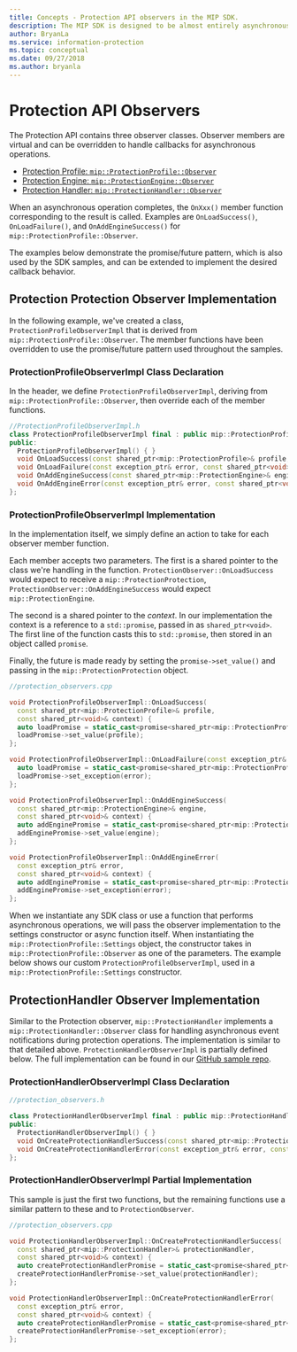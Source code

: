 ```yaml
---
title: Concepts - Protection API observers in the MIP SDK.
description: The MIP SDK is designed to be almost entirely asynchronous. This article will help you understand how Protection API observers are implemented and used for asynchronicity.
author: BryanLa
ms.service: information-protection
ms.topic: conceptual
ms.date: 09/27/2018
ms.author: bryanla
---
```


# Protection API Observers

The Protection API contains three observer classes. Observer members are virtual and can be overridden to handle callbacks for asynchronous operations.

- [Protection Profile: `mip::ProtectionProfile::Observer`](reference/class_mip_ProtectionProfile_observer.md)
- [Protection Engine: `mip::ProtectionEngine::Observer`](reference/class_mip_ProtectionEngine_observer.md)
- [Protection Handler: `mip::ProtectionHandler::Observer`](reference/class_mip_Protectionhandler_observer.md)

When an asynchronous operation completes, the `OnXxx()` member function corresponding to the result is called. Examples are `OnLoadSuccess()`, `OnLoadFailure()`, and `OnAddEngineSuccess()` for `mip::ProtectionProfile::Observer`.

The examples below demonstrate the promise/future pattern, which is also used by the SDK samples, and can be extended to implement the desired callback behavior. 

## Protection Protection Observer Implementation

In the following example, we've created a class, `ProtectionProfileObserverImpl` that is derived from `mip::ProtectionProfile::Observer`. The member functions have been overridden to use the promise/future pattern used throughout the samples.

### ProtectionProfileObserverImpl Class Declaration

In the header, we define `ProtectionProfileObserverImpl`, deriving from `mip::ProtectionProfile::Observer`, then override each of the member functions.

```cpp
//ProtectionProfileObserverImpl.h
class ProtectionProfileObserverImpl final : public mip::ProtectionProfile::Observer {
public:
  ProtectionProfileObserverImpl() { }
  void OnLoadSuccess(const shared_ptr<mip::ProtectionProfile>& profile, const shared_ptr<void>& context) override;
  void OnLoadFailure(const exception_ptr& error, const shared_ptr<void>& context) override;
  void OnAddEngineSuccess(const shared_ptr<mip::ProtectionEngine>& engine, const shared_ptr<void>& context) override;
  void OnAddEngineError(const exception_ptr& error, const shared_ptr<void>& context) override;
};
```

### ProtectionProfileObserverImpl Implementation

In the implementation itself, we simply define an action to take for each observer member function.

Each member accepts two parameters. The first is a shared pointer to the class we're handling in the function. `ProtectionObserver::OnLoadSuccess` would expect to receive a `mip::ProtectionProtection`, `ProtectionObserver::OnAddEngineSuccess` would expect `mip::ProtectionEngine`.

The second is a shared pointer to the *context*. In our implementation the context is a reference to a `std::promise`, passed in as `shared_ptr<void>`. The first line of the function casts this to `std::promise`, then stored in an object called `promise`.

Finally, the future is made ready by setting the `promise->set_value()` and passing in the `mip::ProtectionProtection` object.

```cpp
//protection_observers.cpp

void ProtectionProfileObserverImpl::OnLoadSuccess(
  const shared_ptr<mip::ProtectionProfile>& profile,
  const shared_ptr<void>& context) {
  auto loadPromise = static_cast<promise<shared_ptr<mip::ProtectionProfile>>*>(context.get());
  loadPromise->set_value(profile);
};

void ProtectionProfileObserverImpl::OnLoadFailure(const exception_ptr& error, const shared_ptr<void>& context) {
  auto loadPromise = static_cast<promise<shared_ptr<mip::ProtectionProfile>>*>(context.get());
  loadPromise->set_exception(error);
};

void ProtectionProfileObserverImpl::OnAddEngineSuccess(
  const shared_ptr<mip::ProtectionEngine>& engine,
  const shared_ptr<void>& context) {
  auto addEnginePromise = static_cast<promise<shared_ptr<mip::ProtectionEngine>>*>(context.get());
  addEnginePromise->set_value(engine);
};

void ProtectionProfileObserverImpl::OnAddEngineError(
  const exception_ptr& error,
  const shared_ptr<void>& context) {
  auto addEnginePromise = static_cast<promise<shared_ptr<mip::ProtectionEngine>>*>(context.get());
  addEnginePromise->set_exception(error);
};
```

When we instantiate any SDK class or use a function that performs asynchronous operations, we will pass the observer implementation to the settings constructor or async function itself. When instantiating the `mip::ProtectionProfile::Settings` object, the constructor takes in `mip::ProtectionProfile::Observer` as one of the parameters. The example below shows our custom `ProtectionProfileObserverImpl`, used in a  `mip::ProtectionProfile::Settings` constructor.

## ProtectionHandler Observer Implementation

Similar to the Protection observer, `mip::ProtectionHandler` implements a `mip::ProtectionHandler::Observer` class for handling asynchronous event notifications during protection operations. The implementation is similar to that detailed above. `ProtectionHandlerObserverImpl` is partially defined below. The full implementation can be found in our [GitHub sample repo]().

### ProtectionHandlerObserverImpl Class Declaration

```cpp
//protection_observers.h

class ProtectionHandlerObserverImpl final : public mip::ProtectionHandler::Observer {
public:
  ProtectionHandlerObserverImpl() { }
  void OnCreateProtectionHandlerSuccess(const shared_ptr<mip::ProtectionHandler>& protectionHandler, const shared_ptr<void>& context) override;
  void OnCreateProtectionHandlerError(const exception_ptr& error, const shared_ptr<void>& context) override;
};
```

### ProtectionHandlerObserverImpl Partial Implementation

This sample is just the first two functions, but the remaining functions use a similar pattern to these and to `ProtectionObserver`.

```cpp
//protection_observers.cpp

void ProtectionHandlerObserverImpl::OnCreateProtectionHandlerSuccess(
  const shared_ptr<mip::ProtectionHandler>& protectionHandler,
  const shared_ptr<void>& context) {
  auto createProtectionHandlerPromise = static_cast<promise<shared_ptr<mip::ProtectionHandler>>*>(context.get());
  createProtectionHandlerPromise->set_value(protectionHandler);
};

void ProtectionHandlerObserverImpl::OnCreateProtectionHandlerError(
  const exception_ptr& error,
  const shared_ptr<void>& context) {
  auto createProtectionHandlerPromise = static_cast<promise<shared_ptr<mip::ProtectionHandler>>*>(context.get());
  createProtectionHandlerPromise->set_exception(error);
};
```

